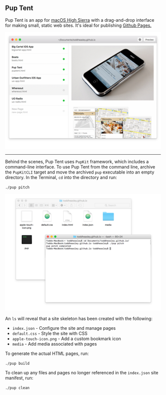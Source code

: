 Pup Tent
----

Pup Tent is an app for [macOS High Sierra](https://www.apple.com/macos/high-sierra) with a drag-and-drop interface for making small, static web sites. It's ideal for publishing [Github Pages.](https://pages.github.com)

![](PupTent.png)

----

Behind the scenes, Pup Tent uses `PupKit` framework, which includes a command-line interface. To use Pup Tent from the command line, archive the `PupKitCLI` target and move the archived `pup` executable into an empty directory. In the Terminal, `cd` into the directory and run:

`./pup pitch`

![](PupKitCLI.png)

An `ls` will reveal that a site skeleton has been created with the following:

* `index.json` - Configure the site and manage pages
* `default.css` - Style the site with CSS
* `apple-touch-icon.png` - Add a custom bookmark icon
* `media` - Add media associated with pages

To generate the actual HTML pages, run:

`./pup build`

To clean up any files and pages no longer referenced in the `index.json` site manifest, run:

`./pup clean`
